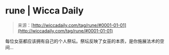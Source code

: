 <!--yml

category: 未分类

date: 2024-06-12 18:25:55

-->

# rune | Wicca Daily

> 来源：[http://wiccadaily.com/tag/rune/#0001-01-01](http://wiccadaily.com/tag/rune/#0001-01-01)

每位女巫都应该拥有自己的个人祭坛。祭坛反映了女巫的本质，是你施展法术的空间...
